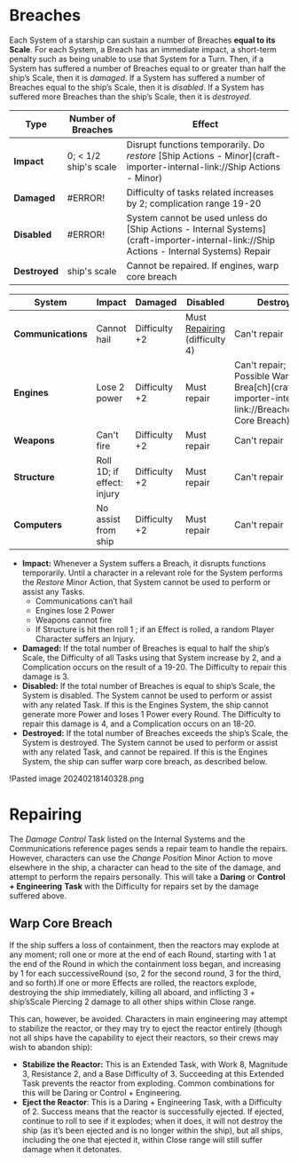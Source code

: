 # Breaches

Each System of a starship can sustain a number of Breaches **equal to its Scale**. For each System, a Breach has an immediate impact, a short-term penalty such as being unable to use that System for a Turn. Then, if a System has suffered a number of Breaches equal to or greater than half the ship’s Scale, then it is *damaged*. If a System has suffered a number of Breaches equal to the ship’s Scale, then it is *disabled*. If a System has suffered more Breaches than the ship’s Scale, then it is *destroyed*.

| **Type**      | **Number of Breaches** | **Effect**                                                                                                                               |
| ------------- | ---------------------- | ---------------------------------------------------------------------------------------------------------------------------------------- |
| **Impact**    | 0; < 1/2 ship's scale  | Disrupt functions temporarily. Do *restore* [Ship Actions - Minor](craft-importer-internal-link://Ship Actions - Minor)                  |
| **Damaged**   | \#ERROR!               | Difficulty of tasks related increases by 2; complication range 19-20                                                                     |
| **Disabled**  | \#ERROR!               | System cannot be used unless do [Ship Actions - Internal Systems](craft-importer-internal-link://Ship Actions - Internal Systems) Repair |
| **Destroyed** | ship's scale           | Cannot be repaired. If engines, warp core breach                                                                                         |

| **System**         | **Impact**                 | **Damaged**   | **Disabled**                                                                       | **Destroyed**                                                                                          |
| ------------------ | -------------------------- | ------------- | ---------------------------------------------------------------------------------- | ------------------------------------------------------------------------------------------------------ |
| **Communications** | Cannot hail                | Difficulty +2 | Must [Repairing](craft-importer-internal-link://Breaches#Repairing) (difficulty 4) | Can't repair                                                                                           |
| **Engines**        | Lose 2 power               | Difficulty +2 | Must repair                                                                        | Can't repair;<br>Possible Warp Core Brea[ch](craft-importer-internal-link://Breaches#Warp Core Breach) |
| **Weapons**        | Can't fire                 | Difficulty +2 | Must repair                                                                        | Can't repair                                                                                           |
| **Structure**      | Roll 1D; if effect: injury | Difficulty +2 | Must repair                                                                        | Can't repair                                                                                           |
| **Computers**      | No assist from ship        | Difficulty +2 | Must repair                                                                        | Can't repair                                                                                           |

- **Impact:** Whenever a System suffers a Breach, it disrupts functions temporarily. Until a character in a relevant role for the System performs the *Restore* Minor Action, that System cannot be used to perform or assist any Tasks.
   - Communications can’t hail
   - Engines lose 2 Power
   - Weapons cannot fire
   - If Structure is hit then roll 1 ; if an Effect is rolled, a random Player Character suffers an Injury.
- **Damaged:** If the total number of Breaches is equal to half the ship’s Scale, the Difficulty of all Tasks using that System increase by 2, and a Complication occurs on the result of a 19-20. The Difficulty to repair this damage is 3.
- **Disabled:** If the total number of Breaches is equal to ship’s Scale, the System is disabled. The System cannot be used to perform or assist with any related Task. If this is the Engines System, the ship cannot generate more Power and loses 1 Power every Round. The Difficulty to repair this damage is 4, and a Complication occurs on an 18-20.
- **Destroyed:** If the total number of Breaches exceeds the ship’s Scale, the System is destroyed. The System cannot be used to perform or assist with any related Task, and cannot be repaired. If this is the Engines System, the ship can suffer warp core breach, as described below.

!Pasted image 20240218140328.png

# Repairing

The *Damage Control* Task listed on the Internal Systems and the Communications reference pages sends a repair team to handle the repairs. However, characters can use the *Change Position* Minor Action to move elsewhere in the ship, a character can head to the site of the damage, and attempt to perform the repairs personally. This will take a **Daring** or **Control + Engineering** **Task** with the Difficulty for repairs set by the damage suffered above.

## Warp Core Breach

If the ship suffers a loss of containment, then the reactors may explode at any moment; roll one or more at the end of each Round, starting with 1 at the end of the Round in which the containment loss began, and increasing by 1 for each successiveRound (so, 2 for the second round, 3 for the third, and so forth).If one or more Effects are rolled, the reactors explode, destroying the ship immediately, killing all aboard, and inflicting 3 + ship’sScale Piercing 2 damage to all other ships within Close range.

This can, however, be avoided. Characters in main engineering may attempt to stabilize the reactor, or they may try to eject the reactor entirely (though not all ships have the capability to eject their reactors, so their crews may wish to abandon ship):

- **Stabilize the Reactor:** This is an Extended Task, with Work 8, Magnitude 3, Resistance 2, and a Base Difficulty of 3. Succeeding at this Extended Task prevents the reactor from exploding. Common combinations for this will be Daring or Control + Engineering.
- **Eject the Reactor**: This is a Daring + Engineering Task, with a Difficulty of 2. Success means that the reactor is successfully ejected. If ejected, continue to roll to see if it explodes; when it does, it will not destroy the ship (as it’s been ejected and is no longer within the ship), but all ships, including the one that ejected it, within Close range will still suffer damage when it detonates.

